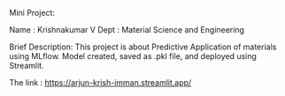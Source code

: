 Mini Project:

Name : Krishnakumar V
Dept : Material Science and Engineering

Brief Description:
This project is about Predictive Application of materials using MLflow. Model created, saved as .pkl file, and deployed using Streamlit.

The  link : https://arjun-krish-imman.streamlit.app/
